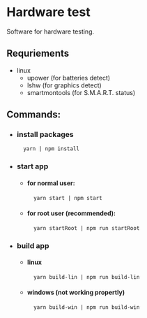 # Hardware test

Software for hardware testing.

## Requriements
- linux
  - upower (for batteries detect)
  - lshw (for graphics detect)
  - smartmontools (for S.M.A.R.T. status)

## Commands:
- ### install packages
        yarn | npm install

- ### start app
    - #### for normal user:
            yarn start | npm start
    - #### for root user (recommended):
            yarn startRoot | npm run startRoot

- ### build app
    - #### linux
            yarn build-lin | npm run build-lin
    - #### windows (not working propertly)
            yarn build-win | npm run build-win